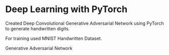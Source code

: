# Deep Learning with PyTorch

Created Deep Convolutional Generative Adversarial Network using PyTorch to generate handwritten digits.

For training used MNIST Handwritten Dataset.

Generative Adversarial Network
